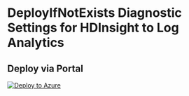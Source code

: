 # DeployIfNotExists Diagnostic Settings for HDInsight to Log Analytics


## Deploy via Portal

[![Deploy to Azure](http://azuredeploy.net/deploybutton.png)](https://portal.azure.com/#blade/Microsoft_Azure_Policy/CreatePolicyDefinitionBlade/uri/https%3A%2F%2Fraw.githubusercontent.com%2Fsixtencyber%2FAzure-Policies%2Fmain%2FLog_Analytics%2F_Deploy_Based_On_Resource_Tag%2Fhdinsights-to-loganalytics-bytag%2Fdeploy-diagnostic-settings-hdinsights-to-loganalytics-bytag.json)

